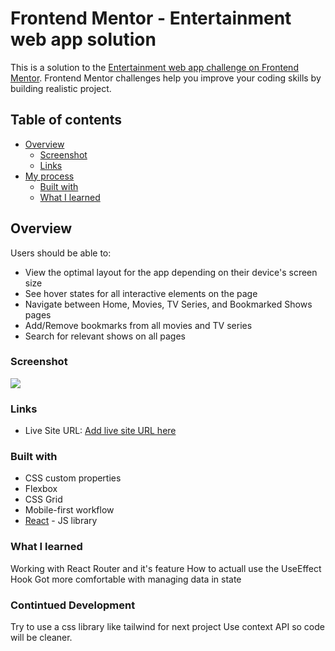 # Frontend Mentor - Entertainment web app solution

This is a solution to the [Entertainment web app challenge on Frontend Mentor](https://www.frontendmentor.io/challenges/entertainment-web-app-J-UhgAW1X). Frontend Mentor challenges help you improve your coding skills by building realistic project.

## Table of contents

- [Overview](#overview)
  - [Screenshot](#screenshot)
  - [Links](#links)
- [My process](#my-process)
  - [Built with](#built-with)
  - [What I learned](#what-i-learned)
  



## Overview

Users should be able to:

- View the optimal layout for the app depending on their device's screen size
- See hover states for all interactive elements on the page
- Navigate between Home, Movies, TV Series, and Bookmarked Shows pages
- Add/Remove bookmarks from all movies and TV series
- Search for relevant shows on all pages

### Screenshot

![](./screenshot.jpg)


### Links
- Live Site URL: [Add live site URL here](https://entertainment-web-app-aidmccor.netlify.app)



### Built with


- CSS custom properties
- Flexbox
- CSS Grid
- Mobile-first workflow
- [React](https://reactjs.org/) - JS library


### What I learned

Working with React Router and it's feature
How to actuall use the UseEffect Hook
Got more comfortable with managing data in state

### Contintued Development
Try to use a css library like tailwind for next project
Use context API so code will be cleaner.






